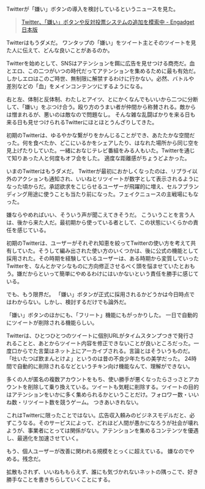 Twitterが「嫌い」ボタンの導入を検討しているというニュースを見た。

> [Twitter、「嫌い」ボタンや反対投票システムの追加を模索中 \- Engadget 日本版](https://japanese.engadget.com/twitter-dislike-downvote-055008400.html)

Twitterはもうダメだ。
ワンタップの「嫌い」をツイート主とそのツイートを見た人に伝えて、どんな良いことがあるのか。

Twitterを始めとして、SNSはアテンションを餌に広告を見せつける商売だ。血とエロ、この二つがいつの時代だってアテンションを集めるために最も有効だ。しかしエロはこのご時世、無制限に解禁するわけに行かない。必然、バトルや差別などの「血」をメインコンテンツにするようになる。

右と左、体制と反体制、わたしとアイツ、とにかくなんでもいいから二つに分断して、「嫌い」をぶつけ合う。殴り方のうまい者が仲間から称賛される。敵からは憎まれるが、悪いのは敵なので問題なし。
そんな雑な乱闘ばかりを来る日も来る日も見せつけられるTwitterにほとほとうんざりしてきた。

初期のTwitterは、ゆるやかな繋がりをかんじることができ、あたたかな空間だった。何を食べたか、どこにいるかをシェアしたり、はなれた場所から同じ空を見上げたりしていた。一緒におなじテレビ番組をみる人もいた。Twitterを通じて知りあった人と何度もオフ会をした。
適度な距離感がちょうどよかった。

いまのTwitterはもうダメだ。
Twitterが最初におかしくなったのは、リプライ以外のアクションも通知され、いいねとリツイートが数字として表示されるようになった頃からだ。承認欲求をこじらせるユーザーが飛躍的に増え、セルフブランディング用途に使うことも当たり前になった。フェイクニュースの主戦場にもなった。

嫌ならやめればいい、そういう声が聞こえてきそうだ。
こういうことを言う人は、後から来た人だ。最初期から使っている者として、この状態にいくらかの責任を感じている。

初期のTwitterは、ユーザーがそれぞれ知恵を絞ってTwitterの使い方を考えて共有していた。そうして編み出された使い方のいくつかは、後に公式の機能として採用された。その時期を経験しているユーザーは、ある時期から変質していったTwitterを、なんとかマシなものに方向修正させるべく頭を悩ませていたとおもう。嫌だからといって簡単にやめるわけにはいかないという責任を勝手に感じている。

でも、もう限界だ。
「嫌い」ボタンが正式に採用されるかどうかは今日時点ではわからない。しかし、検討するだけでも論外だ。

「嫌い」ボタンのほかにも、「フリート」機能にもがっかりした。
一日で自動的にツイートが削除される機能らしい。

Twitterは、ひとつひとつのツイートに個別URLがタイムスタンプつきで発行されることと、あとからツイート内容を修正できないことが良いところだった。一度口からでた言葉はネット上にアーカイブされる。言論とはそういうものだ。「吐いたつば飲まんとけよ」というのは昔の不良少年たちの美学だった。
24時間で自動的に削除されるなどというチキン向け機能なんて、理解ができない。

多くの人が匿名の複数アカウントをもち、使い勝手が悪くなったらさっさとアカウントを削除して乗り換えている。ツイートも気軽に削除する。ツイートの目的はアテンションをいかに多く集められるかということだけ。フォロワー数・いいね数・リツイート数を競うゲーム。
つきあいきれない。

これはTwitterに限ったことではない。広告収入頼みのビジネスモデルだと、必ずこうなる。そのサービスによって、どれほど人間が愚かになろうが社会が壊れようが、事業者にとっては関係がない。アテンションを集めるコンテンツを優遇し、最適化を加速させていく。

もう、個人ユーザーが改善に関われる規模をとっくに超えている。
嫌なのでやめる。残念だ。

拡散もされず、いいねももらえず、誰にも気づかれないネットの隅っこで、好き勝手なことを書きちらしていくことにする。
